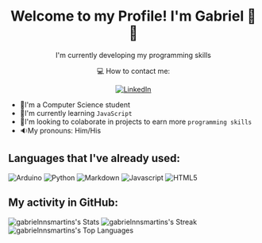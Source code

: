 <h1 align= 'center'>
Welcome to my Profile!  
I'm Gabriel 🐸🎵
</h1>

<p align= 'center'>
I'm currently developing my programming skills
</p>

<div align= 'center'>
💻 How to contact me:  

[![LinkedIn](https://img.shields.io/badge/LinkedIn-0077B5?style=for-the-badge&logo=linkedin&logoColor=white)](https://www.linkedin.com/in/gabrielnnsmartins/)
</div>

- 📖I'm a Computer Science student
- 💭I'm currently learning `JavaScript`
- 🤝I'm looking to colaborate in projects to earn more `programming skills`
- 🔉My pronouns: Him/His

## Languages that I've already used:  

![Arduino](https://img.shields.io/badge/Arduino-00979D?style=for-the-badge&logo=arduino&logoColor=white)
![Python](https://img.shields.io/badge/Python-3776ab?style=for-the-badge&logo=python&logoColor=white)
![Markdown](https://img.shields.io/badge/Markdown-000000?style=for-the-badge&logo=markdown&logoColor=white)
![Javascript](https://img.shields.io/badge/Javascript-f7df1e?style=for-the-badge&logo=javascript&logoColor=white)
![HTML5](https://img.shields.io/badge/HTML5-E34F26?style=for-the-badge&logo=html5&logoColor=white)

## My activity in GitHub:  
 ![gabrielnnsmartins's Stats](https://github-readme-stats.vercel.app/api?username=gabrielnnsmartins&theme=blueberry&show_icons=true&hide_border=true&count_private=false)
![gabrielnnsmartins's Streak](https://github-readme-streak-stats.herokuapp.com/?user=gabrielnnsmartins&theme=blueberry&hide_border=true)
![gabrielnnsmartins's Top Languages](https://github-readme-stats.vercel.app/api/top-langs/?username=gabrielnnsmartins&theme=blueberry&show_icons=true&hide_border=true&layout=compact)

